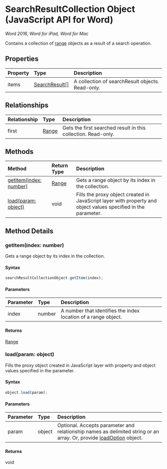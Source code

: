 # SearchResultCollection Object (JavaScript API for Word)

_Word 2016, Word for iPad, Word for Mac_

Contains a collection of [range](range.md) objects as a result of a search operation.

## Properties

| Property	   | Type	|Description
|:---------------|:--------|:----------|
|items|[SearchResult[]](searchresult.md)|A collection of searchResult objects. Read-only.|

## Relationships
| Relationship | Type	|Description|
|:---------------|:--------|:----------|
|first|[Range](range.md)|Gets the first searched result in this collection. Read-only.|

## Methods

| Method		   | Return Type	|Description|
|:---------------|:--------|:----------|
|[getItem(index: number)](#getitemindex-number)|[Range](range.md)|Gets a range object by its index in the collection.|
|[load(param: object)](#loadparam-object)|void|Fills the proxy object created in JavaScript layer with property and object values specified in the parameter.|

## Method Details


### getItem(index: number)
Gets a range object by its index in the collection.

#### Syntax
```js
searchResultCollectionObject.getItem(index);
```

#### Parameters
| Parameter	   | Type	|Description|
|:---------------|:--------|:----------|
|index|number| A number that identifies the index location of a range object. |

#### Returns
[Range](range.md)

### load(param: object)
Fills the proxy object created in JavaScript layer with property and object values specified in the parameter.

#### Syntax
```js
object.load(param);
```

#### Parameters
| Parameter	   | Type	|Description|
|:---------------|:--------|:----------|
|param|object|Optional. Accepts parameter and relationship names as delimited string or an array. Or, provide [loadOption](loadoption.md) object.|

#### Returns
void
